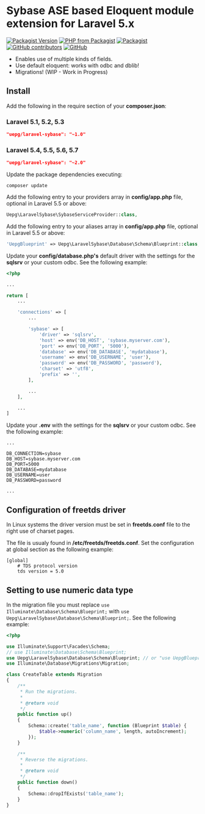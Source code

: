 # Sybase ASE based Eloquent module extension for Laravel 5.x

[![Packagist Version](https://img.shields.io/packagist/v/uepg/laravel-sybase.svg)](https://packagist.org/packages/uepg/laravel-sybase)
[![PHP from Packagist](https://img.shields.io/packagist/php-v/uepg/laravel-sybase.svg)](https://packagist.org/packages/uepg/laravel-sybase)
[![Packagist](https://img.shields.io/packagist/dt/uepg/laravel-sybase.svg)](https://packagist.org/packages/uepg/laravel-sybase/stats)
[![GitHub contributors](https://img.shields.io/github/contributors-anon/uepg/laravel-sybase.svg)](https://github.com/uepg/laravel-sybase/graphs/contributors)
[![GitHub](https://img.shields.io/github/license/uepg/laravel-sybase.svg)](https://github.com/uepg/laravel-sybase/blob/master/LICENSE)

* Enables use of multiple kinds of fields.
* Use default eloquent: works with odbc and dblib!
* Migrations! (WIP - Work in Progress)

## Install

Add the following in the require section of your **composer.json**:

### Laravel 5.1, 5.2, 5.3

```json
"uepg/laravel-sybase": "~1.0"
```
### Laravel 5.4, 5.5, 5.6, 5.7

```json
"uepg/laravel-sybase": "~2.0"
```

Update the package dependencies executing:

```shell
composer update
```

Add the following entry to your providers array in **config/app.php** file, optional in Laravel 5.5 or above:

```php
Uepg\LaravelSybase\SybaseServiceProvider::class,
```

Add the following entry to your aliases array in **config/app.php** file, optional in Laravel 5.5 or above:

```php
'UepgBlueprint' => Uepg\LaravelSybase\Database\Schema\Blueprint::class,
```

Update your **config/database.php's** default driver with the settings for the **sqlsrv** or your custom odbc. See the following example:

```php
<?php

...

return [
    ...

    'connections' => [
        ...

        'sybase' => [
            'driver' => 'sqlsrv',
            'host' => env('DB_HOST', 'sybase.myserver.com'),
            'port' => env('DB_PORT', '5000'),
            'database' => env('DB_DATABASE', 'mydatabase'),
            'username' => env('DB_USERNAME', 'user'),
            'password' => env('DB_PASSWORD', 'password'),
            'charset' => 'utf8',
            'prefix' => '',
        ],

        ...
    ],

    ...
]
```

Update your **.env** with the settings for the **sqlsrv** or your custom odbc. See the following example:

```text
...

DB_CONNECTION=sybase
DB_HOST=sybase.myserver.com
DB_PORT=5000
DB_DATABASE=mydatabase
DB_USERNAME=user
DB_PASSWORD=password

...
```

## Configuration of freetds driver

In Linux systems the driver version must be set in **freetds.conf** file to the right use of charset pages.

The file is usualy found in **/etc/freetds/freetds.conf**. Set the configuration at global section as the following example:

```text
[global]
    # TDS protocol version
    tds version = 5.0
```

## Setting to use numeric data type

In the migration file you must replace `use Illuminate\Database\Schema\Blueprint;` with `use Uepg\LaravelSybase\Database\Schema\Blueprint;`. See the following example:

```php
<?php

use Illuminate\Support\Facades\Schema;
// use Illuminate\Database\Schema\Blueprint;
use Uepg\LaravelSybase\Database\Schema\Blueprint; // or "use UepgBlueprint as Blueprint"
use Illuminate\Database\Migrations\Migration;

class CreateTable extends Migration
{
    /**
     * Run the migrations.
     *
     * @return void
     */
    public function up()
    {
        Schema::create('table_name', function (Blueprint $table) {
            $table->numeric('column_name', length, autoIncrement);
        });
    }

    /**
     * Reverse the migrations.
     *
     * @return void
     */
    public function down()
    {
        Schema::dropIfExists('table_name');
    }
}
```
